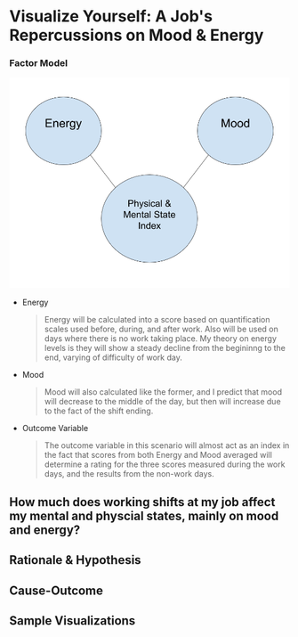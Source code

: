 # Visualize Yourself: A Job's Repercussions on Mood & Energy #

### Factor Model ###
![Factor Model](https://github.com/eric-wisniewski/visualizeYourself_Project/blob/master/phase1_planning/SimpleFactorModel.png)

* Energy
	> Energy will be calculated into a score based on quantification scales used before, during, and after work. Also will be used on days where there is no work taking place. My theory on energy levels is they will show a steady decline from the begininng to the end, varying of difficulty of work day. 
* Mood
	> Mood will also calculated like the former, and I predict that mood will decrease to the middle of the day, but then will increase due to the fact of the shift ending. 
* Outcome Variable
	> The outcome variable in this scenario will almost act as an index in the fact that scores from both Energy and Mood averaged will determine a rating for the three scores measured during the work days, and the results from the non-work days.

## How much does working shifts at my job affect my mental and physcial states, mainly on mood and energy? ##

## Rationale & Hypothesis ##

## Cause-Outcome ##

## Sample Visualizations ##

